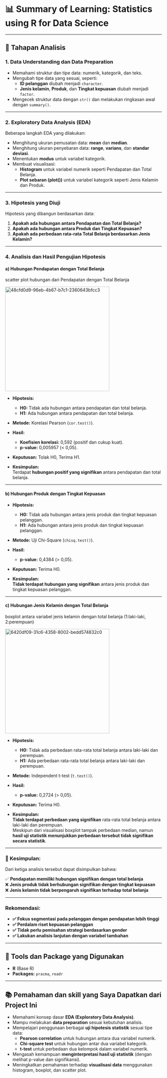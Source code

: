 # 📊 Summary of Learning: Statistics using R for Data Science

---

## 📌 Tahapan Analisis

### 1. Data Understanding dan Data Preparation

- Memahami struktur dan tipe data: numerik, kategorik, dan teks.
- Mengubah tipe data yang sesuai, seperti:
  - **ID pelanggan** diubah menjadi `character`.
  - **Jenis kelamin**, **Produk**, dan **Tingkat kepuasan** diubah menjadi `factor`.
- Mengecek struktur data dengan `str()` dan melakukan ringkasan awal dengan `summary()`.

---

### 2. Exploratory Data Analysis (EDA)

Beberapa langkah EDA yang dilakukan:

- Menghitung ukuran pemusatan data: **mean** dan **median**.
- Menghitung ukuran penyebaran data: **range**, **varians**, dan **standar deviasi**.
- Menentukan **modus** untuk variabel kategorik.
- Membuat visualisasi:
  - **Histogram** untuk variabel numerik seperti Pendapatan dan Total Belanja.
  - **Plot sebaran (plot())** untuk variabel kategorik seperti Jenis Kelamin dan Produk.

---

### 3. Hipotesis yang Diuji

Hipotesis yang dibangun berdasarkan data:

1. **Apakah ada hubungan antara Pendapatan dan Total Belanja?**
2. **Apakah ada hubungan antara Produk dan Tingkat Kepuasan?**
3. **Apakah ada perbedaan rata-rata Total Belanja berdasarkan Jenis Kelamin?**

---

### 4. Analisis dan Hasil Pengujian Hipotesis

#### a) Hubungan Pendapatan dengan Total Belanja

scatter plot hubungan dari  Pendapatan dengan Total Belanja

<img width="335" alt="48cfd0d9-96eb-4b67-b7c1-2360643bfcc3" src="https://github.com/user-attachments/assets/0dfc0f58-b838-4081-ba17-d46d4145f910" />


- **Hipotesis:**
  - **H0:** Tidak ada hubungan antara pendapatan dan total belanja.
  - **H1:** Ada hubungan antara pendapatan dan total belanja.

- **Metode:** Korelasi Pearson (`cor.test()`).

- **Hasil:**
  - **Koefisien korelasi:** 0,592 (positif dan cukup kuat).
  - **p-value:** 0,005957 (< 0,05).

- **Keputusan:** Tolak H0, Terima H1.

- **Kesimpulan:**  
  Terdapat **hubungan positif yang signifikan** antara pendapatan dan total belanja.

---

#### b) Hubungan Produk dengan Tingkat Kepuasan

- **Hipotesis:**
  - **H0:** Tidak ada hubungan antara jenis produk dan tingkat kepuasan pelanggan.
  - **H1:** Ada hubungan antara jenis produk dan tingkat kepuasan pelanggan.

- **Metode:** Uji Chi-Square (`chisq.test()`).

- **Hasil:**
  - **p-value:** 0,4384 (> 0,05).

- **Keputusan:** Terima H0.

- **Kesimpulan:**  
  **Tidak terdapat hubungan yang signifikan** antara jenis produk dan tingkat kepuasan pelanggan.

---

#### c) Hubungan Jenis Kelamin dengan Total Belanja

boxplot antara variabel jenis kelamin dengan total belanja (1:laki-laki, 2:perempuan)

<img width="335" alt="6420df09-31c6-4358-8002-bedd574832c0" src="https://github.com/user-attachments/assets/890cad4a-d417-4b9e-ae20-c09764145c5c" />


- **Hipotesis:**
  - **H0:** Tidak ada perbedaan rata-rata total belanja antara laki-laki dan perempuan.
  - **H1:** Ada perbedaan rata-rata total belanja antara laki-laki dan perempuan.

- **Metode:** Independent t-test (`t.test()`).

- **Hasil:**
  - **p-value:** 0,2724 (> 0,05).

- **Keputusan:** Terima H0.

- **Kesimpulan:**  
  **Tidak terdapat perbedaan yang signifikan** rata-rata total belanja antara laki-laki dan perempuan.  
  Meskipun dari visualisasi boxplot tampak perbedaan median, namun **hasil uji statistik menunjukkan perbedaan tersebut tidak signifikan secara statistik**.

---

### 🔎 Kesimpulan:
Dari ketiga analisis tersebut dapat disimpulkan bahwa:

✅ **Pendapatan memiliki hubungan signifikan dengan total belanja**  
❌ **Jenis produk tidak berhubungan signifikan dengan tingkat kepuasan**  
❌ **Jenis kelamin tidak berpengaruh signifikan terhadap total belanja**

---

### Rekomendasi:

- **✅ Fokus segmentasi pada pelanggan dengan pendapatan lebih tinggi**
- **✅ Perdalam riset kepuasan pelanggan**
- **✅ Tidak perlu pemisahan strategi berdasarkan gender**
- **✅ Lakukan analisis lanjutan dengan variabel tambahan**

---

## 🚀 Tools dan Package yang Digunakan

- **R** (Base R)
- **Packages:** `pracma`, `readr`

---

## 📚 Pemahaman dan skill yang Saya Dapatkan dari Project Ini

- Memahami konsep dasar **EDA (Exploratory Data Analysis)**.
- Mampu melakukan **data preparation** sesuai kebutuhan analisis.
- Mempelajari penggunaan berbagai **uji hipotesis statistik** sesuai tipe data:
  - **Pearson correlation** untuk hubungan antara dua variabel numerik.
  - **Chi-square test** untuk hubungan antar dua variabel kategorik.
  - **t-test** untuk perbedaan dua kelompok dalam variabel numerik.
- Mengasah kemampuan **menginterpretasi hasil uji statistik** (dengan melihat p-value dan signifikansi).
- Meningkatkan pemahaman terhadap **visualisasi data** menggunakan histogram, boxplot, dan scatter plot.

